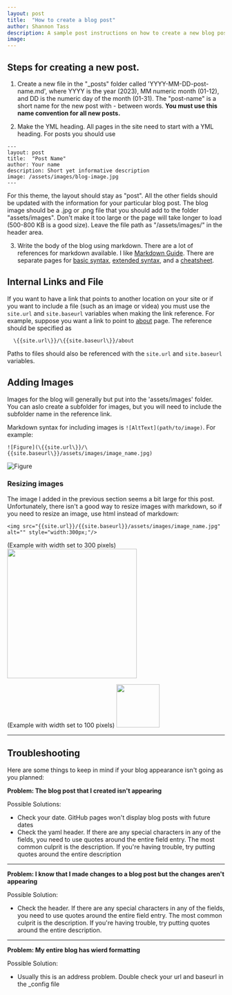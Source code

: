 ```yaml
---
layout: post
title:  "How to create a blog post"
author: Shannon Tass
description: A sample post instructions on how to create a new blog post
image: 
---
```


## Steps for creating a new post.  

1. Create a new file in the "_posts" folder called 'YYYY-MM-DD-post-name.md', where YYYY is the year (2023), MM numeric month (01-12), and DD is the numeric day of the month (01-31).  The "post-name" is a short name for the new post with - between words.  **You must use this name convention for all new posts.**  

2.  Make the YML heading.  All pages in the site need to start with a YML heading.  For posts you should use
```
---
layout: post
title:  "Post Name"
author: Your name
description: Short yet informative description
image: /assets/images/blog-image.jpg
---
```
For this theme, the layout should stay as "post".   All the other fields should be updated with the information for your particular blog post.  The blog image should be a .jpg or .png file that you should add to the folder "assets/images".  Don't make it too large or the page will take longer to load (500-800 KB is a good size).  Leave the file path as "/assets/images/" in the header area.  

3.  Write the body of the blog using markdown.  There are a lot of references for markdown available.  I like [Markdown Guide](https://www.markdownguide.org).  There are separate pages for [basic syntax](https://www.markdownguide.org/basic-syntax/), [extended syntax](https://www.markdownguide.org/extended-syntax/), and a [cheatsheet](https://www.markdownguide.org/cheat-sheet/).  


## Internal Links and File
If you want to have a link that points to another location on your site or if you want to include a file (such as an image or videa) you must use the `site.url` and `site.baseurl` variables when making the link reference.  For example, suppose you want a link to point to [about]({{site.url}}/{{site.baseurl}}/about) page.  The reference should be specified as
```
  \{{site.url\}}/\{{site.baseurl\}}/about
```
Paths to files should also be referenced with the `site.url` and `site.baseurl` variables.

## Adding Images
Images for the blog will generally but put into the 'assets/images' folder.  You can aslo create a subfolder for images, but you will need to include the subfolder name in the reference link. 

Markdown syntax for including images is `![AltText](path/to/image)`.  For example:
```
![Figure](\{{site.url\}}/\{{site.baseurl\}}/assets/images/image_name.jpg)
```
![Figure]({{site.url}}/{{site.baseurl}}/assets/images/image5.jpg)


### Resizing images

The image I added in the previous section seems a bit large for this post.  Unfortunately,
there isn't a good way to resize images with markdown, so if you need to resize an image, use html instead of markdown:

```
<img src="{{site.url}}/{{site.baseurl}}/assets/images/image_name.jpg" alt="" style="width:300px;"/>
```

(Example with width set to 300 pixels)
<img src="{{site.url}}/{{site.baseurl}}/assets/images/image5.jpg" alt="" style="width:300px;"/>


(Example with width set to 100 pixels)
<img src="{{site.url}}/{{site.baseurl}}/assets/images/image5.jpg" alt="" style="width:100;"/>



---

## Troubleshooting

Here are some things to keep in mind if your blog appearance isn't going as you planned:

**Problem:  The blog post that I created isn't appearing**

Possible Solutions: 
  - Check your date. GitHub pages won't display blog posts with future dates
  - Check the yaml header.  If there are any special characters in any of the fields, you need to use quotes around the entire field entry.  The most common culprit is the description.  If you're having trouble, try putting quotes around the entire description

---

**Problem:  I know that I made changes to a blog post but the changes aren't appearing**

Possible Solution:
  - Check the header.  If there are any special characters in any of the fields, you need to use quotes around the entire field entry.  The most common culprit is the description.  If you're having trouble, try putting quotes around the entire description.

---

**Problem:  My entire blog has wierd formatting**

Possible Solution:
  - Usually this is an address problem.  Double check your url and baseurl in the _config file
